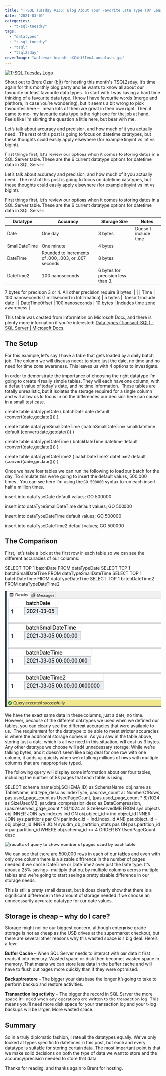 ```yaml
---
title: "T-SQL Tuesday #136: Blog About Your Favorite Data Type (Or Least Favorite)"
date: "2021-03-09"
categories:
  - "t-sql-tuesday"
tags:
  - "datatypes"
  - "t-sql-tuesday"
  - "tsql"
  - "tsql2sday"
coverImage: "waldemar-brandt-sXCxht5Ivu4-unsplash.jpg"
---
```


[![T-SQL Tuesday Logo](tsqltues.png)](https://www.brentozar.com/archive/2021/03/tsql2sday-136-invitation-blog-about-your-favorite-data-type-or-least-favorite/)

Shout out to Brent Ozar ([b](http://brentozar.com/)|[t](https://twitter.com/BrentO)) for hosting this month's TSQL2sday. It’s time again for this monthly blog party and he wants to know all about our favourite or least favourite data types. To start with I was having a hard time thinking of a favourite data type. I know I have favourite words (merge and plethora, in case you’re wondering), but it seems a bit wrong to pick favourites here – I mean lots of them are great in their own right. Then it came to me- my favourite data type is the right one for the job at hand. Feels like I’m skirting the question a little here, but bear with me.

Let’s talk about accuracy and precision, and how much of it you actually need.  The rest of this post is going to focus on datetime datatypes, but these thoughts could easily apply elsewhere (for example tinyint vs int vs bigint).

First things first, let’s review our options when it comes to storing dates in a SQL Server table. These are the 6 current datatype options for datetime data in SQL Server:

Let’s talk about accuracy and precision, and how much of it you actually need.  The rest of this post is going to focus on datetime datatypes, but these thoughts could easily apply elsewhere (for example tinyint vs int vs bigint).

First things first, let’s review our options when it comes to storing dates in a SQL Server table. These are the 6 current datatype options for datetime data in SQL Server:

| Datatype | Accuracy | Storage Size | Notes |
| --- | --- | --- | --- |
| Date | One day | 3 bytes | Doesn't include time |
| SmallDateTime | One minute | 4 bytes |  |
| DateTime | Rounded to increments of .000, .003, or .007 seconds | 8 bytes |  |
| DateTime2 | 100 nanoseconds | 6 bytes for precision less than 3.
7 bytes for precision 3 or 4.
All other precision require 8 bytes. |  |
| Time | 100 nanoseconds (1 millisecond in Informatica) | 5 bytes | Doesn't include date |
| DateTimeOffset | 100 nanoseconds | 10 bytes | Includes time zone awareness |

This table was created from information on Microsoft Docs, and there is plenty more information if you’re interested: [Data types (Transact-SQL) - SQL Server | Microsoft Docs](https://docs.microsoft.com/en-us/sql/t-sql/data-types/data-types-transact-sql?view=sql-server-ver15).

## The Setup

For this example, let’s say I have a table that gets loaded by a daily batch job. The column we will discuss needs to store just the date, no time and no need for time zone awareness. This leaves us with 4 options to investigate.

In order to demonstrate the importance of choosing the right datatype I’m going to create 4 really simple tables. They will each have one column, with a default value of today's date, and no time information.  These tables are totally unrealistic, but it isolates the storage required for a single column and will allow us to focus in on the differences our decision here can cause in a small test case.

create table dataTypeDate (
batchDate date default (convert(date,getdate()))
)

create table dataTypeSmallDateTime (
batchSmallDateTime smalldatetime default (convert(date,getdate()))
)

create table dataTypeDateTime (
batchDateTime datetime default (convert(date,getdate()))
)

create table dataTypeDateTime2 (
batchDateTime2 datetime2 default (convert(date,getdate()))
)

Once we have four tables we can run the following to load our batch for the day. To simulate this we’re going to insert the default values, 500,000 times.  You can see here I’m using the `GO 500000` syntax to run each insert half a million times.

insert into dataTypeDate
default values;
GO 500000

insert into dataTypeSmallDateTime
default values;
GO 500000

insert into dataTypeDateTime
default values;
GO 500000

insert into dataTypeDateTime2
default values;
GO 500000

## The Comparison

First, let’s take a look at the first row in each table so we can see the different accuracies of our columns:

SELECT TOP 1 batchDate FROM dataTypeDate
SELECT TOP 1 batchSmallDateTime FROM dataTypeSmallDateTime
SELECT TOP 1 batchDateTime FROM dataTypeDateTime
SELECT TOP 1 batchDateTime2 FROM dataTypeDateTime2

![query results from SSMS for select top 1 from each table](topOneRow.jpg)

We have the exact same data in these columns, just a date, no time. However, because of the different datatypes we used when we defined our tables, you can clearly see the different accuracies that were available to us.  The requirement for the datatype to be able to meet stricter accuracies is where the additional storage comes in. As you saw in the table above, storing just a date, which is all we need in this situation, will cost us 3 bytes. Any other datatype we choose will add unnecessary storage. While we’re talking bytes, and it doesn’t seem like a big deal for one row with one column, it adds up quickly when we’re talking millions of rows with multiple columns that are inappropriate typed.

The following query will display some information about our four tables, including the number of 8k pages that each table is using.

SELECT
    schema\_name(obj.SCHEMA\_ID) as SchemaName,
    obj.name as TableName,
    ind.type\_desc as IndexType,
    pas.row\_count as NumberOfRows,
    pas.used\_page\_count as UsedPageCount,
    (pas.used\_page\_count \* 8)/1024 as SizeUsedMB,
    par.data\_compression\_desc as DataCompression,
    (pas.reserved\_page\_count \* 8)/1024 as SizeReservedMB
FROM sys.objects obj
INNER JOIN sys.indexes ind
    ON obj.object\_id = ind.object\_id
INNER JOIN sys.partitions par
    ON par.index\_id = ind.index\_id
    AND par.object\_id = obj.object\_id
INNER JOIN sys.dm\_db\_partition\_stats pas
    ON pas.partition\_id = par.partition\_id
WHERE obj.schema\_id <> 4
ORDER BY UsedPageCount desc

![results of query to show number of pages used by each table](tables-1024x135.jpg)

We can see that there are 500,000 rows in each of our tables and even with only one column there is a sizable difference in the number of pages needed if we chose DateTime or DateTime2 over just the Date type. It’s about a 25% savings- multiply that out by multiple columns across multiple tables and we’re going to start seeing a pretty sizable difference in our storage needs.

This is still a pretty small dataset, but it does clearly show that there is a significant difference in the amount of storage needed if we choose an unnecessarily accurate datatype for our date values.

## **Storage is cheap – why do I care?**

Storage might not be our biggest concern, although enterprise grade storage is not as cheap as the USB drives at the supermarket checkout, but there are several other reasons why this wasted space is a big deal. Here’s a few:

**Buffer Cache** – When SQL Server needs to interact with our data it first reads it into memory. Wasted space on disk then becomes wasted space in memory. That means we can store less data in the buffer cache and will have to flush out pages more quickly than if they were optimised.

**Backup\\restore** – The bigger your database the longer it’s going to take to perform backup and restore activities.

**Transaction log activity** – The bigger the record in SQL Server the more space it’ll need when any operations are written to the transaction log. This means you’ll need more disk space for your transaction log and your t-log backups will be larger. More wasted space.

## Summary

So in a truly diplomatic fashion, I rate all the datatypes equally. We’ve only looked at types specific to datetimes in this post, but each and every datatype is suitable for storing certain data. The most important point is that we make solid decisions on both the type of data we want to store and the accuracy/precision needed to store that data.

Thanks for reading, and thanks again to Brent for hosting.
